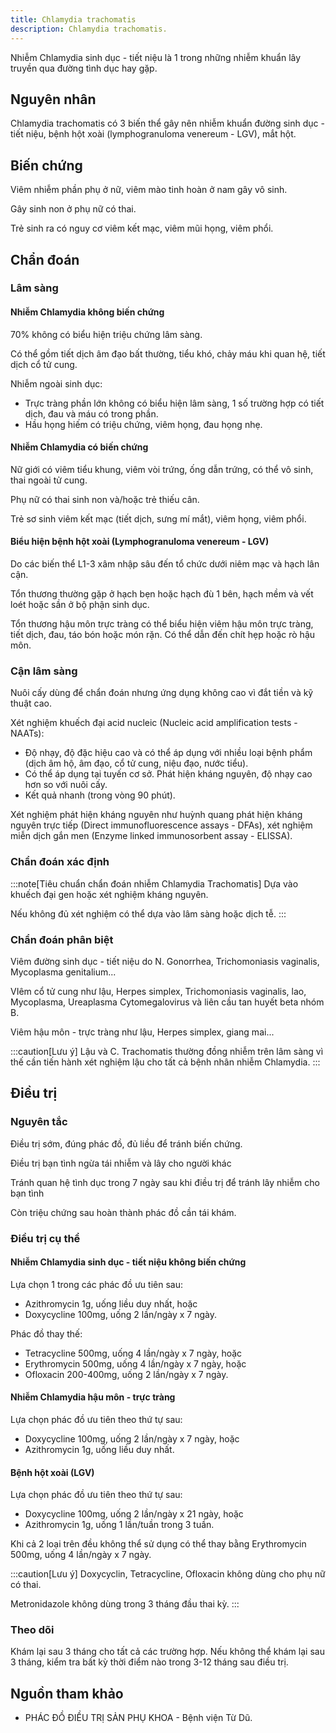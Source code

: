 ```yaml
---
title: Chlamydia trachomatis
description: Chlamydia trachomatis.
---
```


Nhiễm Chlamydia sinh dục - tiết niệu là 1 trong những nhiễm khuẩn lây truyền qua đường tình dục hay gặp.

## Nguyên nhân

Chlamydia trachomatis có 3 biến thể gây nên nhiễm khuẩn đường sinh dục - tiết niệu, bệnh hột xoài (lymphogranuloma venereum - LGV), mắt hột.

## Biến chứng

Viêm nhiễm phần phụ ở nữ, viêm mào tinh hoàn ở nam gây vô sinh.

Gây sinh non ở phụ nữ có thai.

Trẻ sinh ra có nguy cơ viêm kết mạc, viêm mũi họng, viêm phổi.

## Chẩn đoán

### Lâm sàng

#### Nhiễm Chlamydia không biến chứng

70% không có biểu hiện triệu chứng lâm sàng.

Có thể gồm tiết dịch âm đạo bất thường, tiểu khó, chảy máu khi quan hệ, tiết dịch cổ tử cung.

Nhiễm ngoài sinh dục:

- Trực tràng phần lớn không có biểu hiện lâm sàng, 1 số trường hợp có tiết dịch, đau và máu có trong phần.
- Hầu họng hiếm có triệu chứng, viêm họng, đau họng nhẹ.

#### Nhiễm Chlamydia có biến chứng

Nữ giới có viêm tiểu khung, viêm vòi trứng, ống dẫn trứng, có thể vô sinh, thai ngoài tử cung.

Phụ nữ có thai sinh non và/hoặc trẻ thiếu cân.

Trẻ sơ sinh viêm kết mạc (tiết dịch, sưng mí mắt), viêm họng, viêm phổi.

#### Biểu hiện bệnh hột xoài (Lymphogranuloma venereum - LGV)

Do các biến thể L1-3 xâm nhập sâu đến tổ chức dưới niêm mạc và hạch lân cận.

Tổn thương thường gặp ở hạch bẹn hoặc hạch đù 1 bên, hạch mềm và vết loét hoặc sần ở bộ phận sinh dục.

Tổn thương hậu môn trực tràng có thể biểu hiện viêm hậu môn trực tràng, tiết dịch, đau, táo bón hoặc món rặn. Có thể dẫn đến chít hẹp hoặc rò hậu môn.

### Cận lâm sàng

Nuôi cấy dùng để chẩn đoán nhưng ứng dụng không cao vì đắt tiền và kỹ thuật cao.

Xét nghiệm khuếch đại acid nucleic (Nucleic acid amplification tests - NAATs):

- Độ nhạy, độ đặc hiệu cao và có thể áp dụng với nhiều loại bệnh phẩm (dịch âm hộ, âm đạo, cổ tử cung, niệu đạo, nước tiểu).
- Có thể áp dụng tại tuyến cơ sở. Phát hiện kháng nguyên, độ nhạy cao hơn so với nuôi cấy.
- Kết quả nhanh (trong vòng 90 phút).

Xét nghiệm phát hiện kháng nguyên như huỳnh quang phát hiện kháng nguyên trực tiếp (Direct immunofluorescence assays - DFAs), xét nghiệm miễn dịch gắn men (Enzyme linked immunosorbent assay - ELISSA).

### Chẩn đoán xác định

:::note[Tiêu chuẩn chẩn đoán nhiễm Chlamydia Trachomatis]
Dựa vào khuếch đại gen hoặc xét nghiệm kháng nguyên.

Nếu không đủ xét nghiệm có thể dựa vào lâm sàng hoặc dịch tễ.
:::

### Chẩn đoán phân biệt

Viêm đường sinh dục - tiết niệu do N. Gonorrhea, Trichomoniasis vaginalis, Mycoplasma genitalium...

VIêm cổ tử cung như lậu, Herpes simplex, Trichomoniasis vaginalis, lao, Mycoplasma, Ureaplasma Cytomegalovirus và liên cầu tan huyết beta nhóm B.

Viêm hậu môn - trực tràng như lậu, Herpes simplex, giang mai...

:::caution[Lưu ý]
Lậu và C. Trachomatis thường đồng nhiễm trên lâm sàng vì thế cần tiến hành xét nghiệm lậu cho tất cả bệnh nhân nhiễm Chlamydia.
:::

## Điều trị

### Nguyên tắc

Điều trị sớm, đúng phác đồ, đủ liều để tránh biến chứng.

Điều trị bạn tình ngừa tái nhiễm và lây cho người khác

Tránh quan hệ tình dục trong 7 ngày sau khi điều trị để tránh lây nhiễm cho bạn tình

Còn triệu chứng sau hoàn thành phác đồ cần tái khám.

### Điều trị cụ thể

#### Nhiễm Chlamydia sinh dục - tiết niệu không biến chứng

Lựa chọn 1 trong các phác đồ ưu tiên sau:

- Azithromycin 1g, uống liều duy nhất, hoặc
- Doxycycline 100mg, uống 2 lần/ngày x 7 ngày.

Phác đồ thay thế:

- Tetracycline 500mg, uống 4 lần/ngày x 7 ngày, hoặc
- Erythromycin 500mg, uống 4 lần/ngày x 7 ngày, hoặc
- Ofloxacin 200-400mg, uống 2 lần/ngày x 7 ngày.

#### Nhiễm Chlamydia hậu môn - trực tràng

Lựa chọn phác đồ ưu tiên theo thứ tự sau:

- Doxycycline 100mg, uống 2 lần/ngày x 7 ngày, hoặc
- Azithromycin 1g, uống liều duy nhất.

#### Bệnh hột xoài (LGV)

Lựa chọn phác đồ ưu tiên theo thứ tự sau:

- Doxycycline 100mg, uống 2 lần/ngày x 21 ngày, hoặc
- Azithromycin 1g, uống 1 lần/tuần trong 3 tuần.

Khi cả 2 loại trên đều không thể sử dụng có thể thay bằng Erythromycin 500mg, uống 4 lần/ngày x 7 ngày.

:::caution[Lưu ý]
Doxycyclin, Tetracycline, Ofloxacin không dùng cho phụ nữ có thai.

Metronidazole không dùng trong 3 tháng đầu thai kỳ.
:::

### Theo dõi

Khám lại sau 3 tháng cho tất cả các trường hợp. Nếu không thể khám lại sau 3 tháng, kiểm tra bất kỳ thời điểm nào trong 3-12 tháng sau điều trị.

## Nguồn tham khảo

- PHÁC ĐỒ ĐIỀU TRỊ SẢN PHỤ KHOA - Bệnh viện Từ Dũ.
